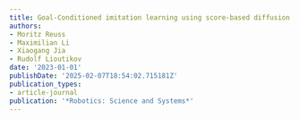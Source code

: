 ```yaml
---
title: Goal-Conditioned imitation learning using score-based diffusion policies
authors:
- Moritz Reuss
- Maximilian Li
- Xiaogang Jia
- Rudolf Lioutikov
date: '2023-01-01'
publishDate: '2025-02-07T18:54:02.715181Z'
publication_types:
- article-journal
publication: '*Robotics: Science and Systems*'
---
```

